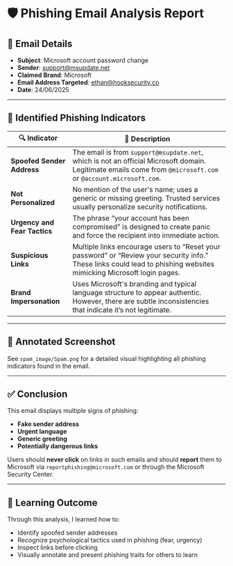 # 🛡️ Phishing Email Analysis Report

## 📧 Email Details
- **Subject**: Microsoft account password change
- **Sender**: support@msupdate.net
- **Claimed Brand**: Microsoft
- **Email Address Targeted**: ethan@hooksecurity.co
- **Date**: 24/06/2025

---

## 🚨 Identified Phishing Indicators

| 🔍 Indicator | 🚩 Description |
|--------------|----------------|
| **Spoofed Sender Address** | The email is from `support@msupdate.net`, which is not an official Microsoft domain. Legitimate emails come from `@microsoft.com` or `@account.microsoft.com`. |
| **Not Personalized** | No mention of the user's name; uses a generic or missing greeting. Trusted services usually personalize security notifications. |
| **Urgency and Fear Tactics** | The phrase “your account has been compromised” is designed to create panic and force the recipient into immediate action. |
| **Suspicious Links** | Multiple links encourage users to “Reset your password” or “Review your security info.” These links could lead to phishing websites mimicking Microsoft login pages. |
| **Brand Impersonation** | Uses Microsoft's branding and typical language structure to appear authentic. However, there are subtle inconsistencies that indicate it’s not legitimate. |

---

## 📸 Annotated Screenshot

See `spam_image/Spam.png` for a detailed visual highlighting all phishing indicators found in the email.

---

## ✅ Conclusion

This email displays multiple signs of phishing:
- **Fake sender address**
- **Urgent language**
- **Generic greeting**
- **Potentially dangerous links**

Users should **never click** on links in such emails and should **report** them to Microsoft via `reportphishing@microsoft.com` or through the Microsoft Security Center.

---

## 🧠 Learning Outcome

Through this analysis, I learned how to:
- Identify spoofed sender addresses
- Recognize psychological tactics used in phishing (fear, urgency)
- Inspect links before clicking
- Visually annotate and present phishing traits for others to learn
